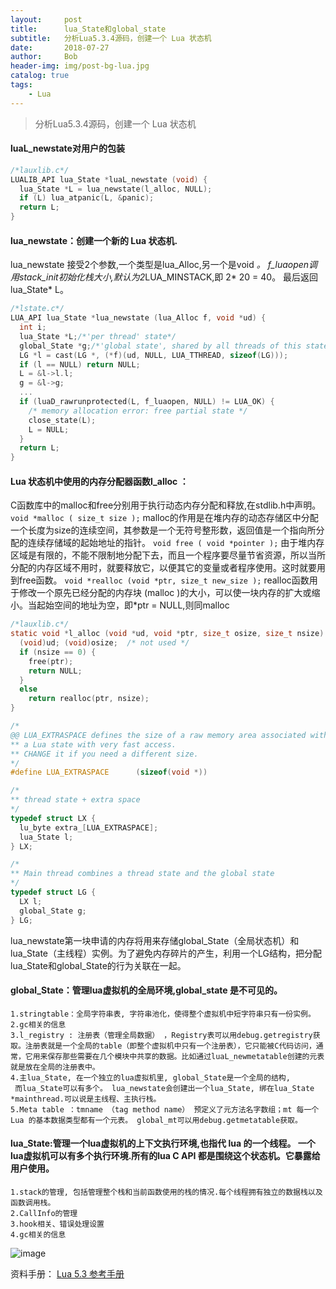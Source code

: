 ```yaml
---
layout:     post
title:      lua_State和global_state
subtitle:   分析Lua5.3.4源码，创建一个 Lua 状态机
date:       2018-07-27
author:     Bob
header-img: img/post-bg-lua.jpg
catalog: true
tags:
    - Lua
---
```


>分析Lua5.3.4源码，创建一个 Lua 状态机

#### luaL_newstate对用户的包装
```c
/*lauxlib.c*/
LUALIB_API lua_State *luaL_newstate (void) {
  lua_State *L = lua_newstate(l_alloc, NULL);
  if (L) lua_atpanic(L, &panic);
  return L;
}
```

#### lua_newstate：创建一个新的 Lua 状态机.
lua_newstate 接受2个参数,一个类型是lua_Alloc,另一个是void *。
f_luaopen调用stack_init初始化栈大小,默认为2*LUA_MINSTACK,即 2* 20 = 40。
最后返回lua_State* L。
```c
/*lstate.c*/
LUA_API lua_State *lua_newstate (lua_Alloc f, void *ud) {
  int i;
  lua_State *L;/*'per thread' state*/
  global_State *g;/*'global state', shared by all threads of this state*/
  LG *l = cast(LG *, (*f)(ud, NULL, LUA_TTHREAD, sizeof(LG)));
  if (l == NULL) return NULL;
  L = &l->l.l;
  g = &l->g;
  ...
  if (luaD_rawrunprotected(L, f_luaopen, NULL) != LUA_OK) {
    /* memory allocation error: free partial state */
    close_state(L);
    L = NULL;
  }
  return L;
}
```

#### Lua 状态机中使用的内存分配器函数l_alloc ：
C函数库中的malloc和free分别用于执行动态内存分配和释放,在stdlib.h中声明。
`void *malloc ( size_t size );`
 malloc的作用是在堆内存的动态存储区中分配一个长度为size的连续空间，其参数是一个无符号整形数，返回值是一个指向所分配的连续存储域的起始地址的指针。
`void free ( void *pointer );`
由于堆内存区域是有限的，不能不限制地分配下去，而且一个程序要尽量节省资源，所以当所分配的内存区域不用时，就要释放它，以便其它的变量或者程序使用。这时就要用到free函数。
 `void *realloc (void *ptr, size_t new_size );`
 realloc函数用于修改一个原先已经分配的内存块
 (malloc )的大小，可以使一块内存的扩大或缩小。当起始空间的地址为空，即*ptr = NULL,则同malloc
```c
/*lauxlib.c*/
static void *l_alloc (void *ud, void *ptr, size_t osize, size_t nsize) {
  (void)ud; (void)osize;  /* not used */
  if (nsize == 0) {
    free(ptr);
    return NULL;
  }
  else
    return realloc(ptr, nsize);
}
```

```c
/*
@@ LUA_EXTRASPACE defines the size of a raw memory area associated with
** a Lua state with very fast access.
** CHANGE it if you need a different size.
*/
#define LUA_EXTRASPACE		(sizeof(void *))

/*
** thread state + extra space
*/
typedef struct LX {
  lu_byte extra_[LUA_EXTRASPACE];
  lua_State l;
} LX;
```
```c
/*
** Main thread combines a thread state and the global state
*/
typedef struct LG {
  LX l;
  global_State g; 
} LG;
```
lua_newstate第一块申请的内存将用来存储global_State（全局状态机）和lua_State（主线程）实例。为了避免内存碎片的产生，利用一个LG结构，把分配lua_State和global_State的行为关联在一起。

#### global_State：管理lua虚拟机的全局环境,global_state 是不可见的。
    1.stringtable：全局字符串表, 字符串池化，使得整个虚拟机中短字符串只有一份实例。
    2.gc相关的信息
    3.l_registry : 注册表（管理全局数据） ，Registry表可以用debug.getregistry获取。注册表就是一个全局的table（即整个虚拟机中只有一个注册表），它只能被C代码访问，通常，它用来保存那些需要在几个模块中共享的数据。比如通过luaL_newmetatable创建的元表就是放在全局的注册表中。
    4.主lua_State, 在一个独立的lua虚拟机里, global_State是一个全局的结构,
     而lua_State可以有多个。 lua_newstate会创建出一个lua_State, 绑在lua_State *mainthread.可以说是主线程、主执行栈。
    5.Meta table ：tmname （tag method name） 预定义了元方法名字数组；mt 每一个Lua 的基本数据类型都有一个元表。 global_mt可以用debug.getmetatable获取。
#### lua_State:管理一个lua虚拟机的上下文执行环境,也指代 lua 的一个线程。 一个lua虚拟机可以有多个执行环境.所有的lua C API 都是围绕这个状态机。它暴露给用户使用。
    1.stack的管理, 包括管理整个栈和当前函数使用的栈的情况.每个线程拥有独立的数据栈以及函数调用栈。
    2.CallInfo的管理
    3.hook相关、错误处理设置
    4.gc相关的信息
 ![image](https://chenanbao.github.io/img/pos_1.jpg)


资料手册：
 [Lua 5.3 参考手册](https://cloudwu.github.io/lua53doc/manual.html)